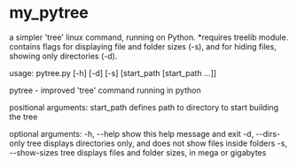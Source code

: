 # my_pytree
a simpler 'tree' linux command, running on Python.
*requires treelib module.
contains flags for displaying file and folder sizes (-s),
and for hiding files, showing only directories (-d).

usage: pytree.py [-h] [-d] [-s] [start_path [start_path ...]]

pytree - improved 'tree' command running in python

positional arguments:
start_path        defines path to directory to start building the tree

optional arguments:
-h, --help        show this help message and exit 
-d, --dirs-only   tree displays directories only, and does not show files inside folders
-s, --show-sizes  tree displays files and folder sizes, in mega or gigabytes

